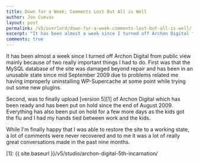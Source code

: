 ```yaml
---
title: Down for a Week; Comments Lost But All is Well
author: Jon Cuevas
layout: post
permalink: /v5/overlord/down-for-a-week-comments-lost-but-all-is-well/
excerpt: "It has been almost a week since I turned off Archon Digital from public view mainly because of two really important things I had to do. First was that the MySQL database of the site was damaged beyond repair and has been in an unusable state since mid September 2009 due to problems related me having improperly uninstalling WP-Supercache at some point while trying out some new plugins."
comments: true
---
```

It has been almost a week since I turned off Archon Digital from public view mainly because of two really important things I had to do. First was that the MySQL database of the site was damaged beyond repair and has been in an unusable state since mid September 2009 due to problems related me having improperly uninstalling WP-Supercache at some point while trying out some new plugins.

Second, was to finally upload [version 5][1] of Archon Digital which has been ready and has been put on hold since the end of August 2009. Everything has also been put on hold for a few more days as the kids got the flu and I had my hands tied between work and the kids.

While I'm finally happy that I was able to restore the site to a working state, a lot of comments were never recovered and to me it was a lot of really great conversations made in the past nine months.

[1]: {{ site.baseurl }}/v5/studio/archon-digital-5th-incarnation/